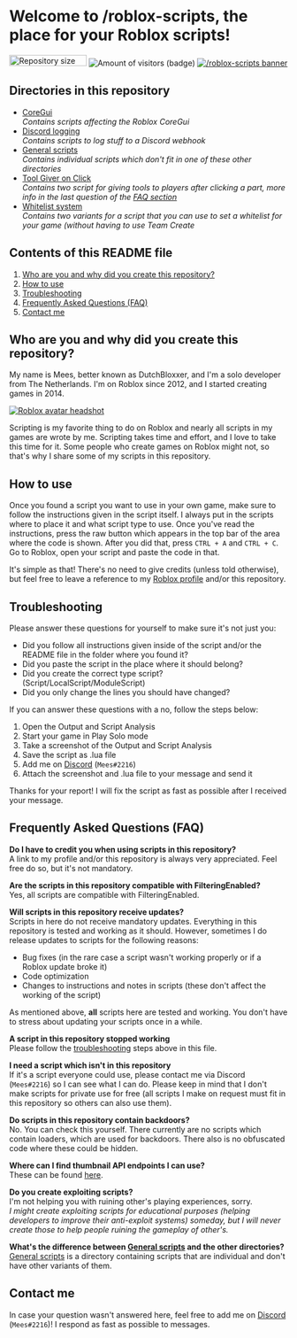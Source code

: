 # Welcome to /roblox-scripts, the place for your Roblox scripts!
<img src="https://img.shields.io/github/repo-size/MeesJ/roblox-scripts?label=repository%20size" alt="Repository size (badge)" width="140" height="20" />&nbsp;<img src="https://visitor-badge.glitch.me/badge?page_id=MeesJ.roblox-scripts" alt="Amount of visitors (badge)" />
[![/roblox-scripts banner](https://i.imgur.com/tJGhYR3.png)](https://repository-images.githubusercontent.com/338338190/49572100-76e4-11eb-9b3e-7080def10f5b)

## Directories in this repository
- [CoreGui](https://github.com/MeesJ/roblox-scripts/tree/scripts/CoreGui)<br>
*Contains scripts affecting the Roblox CoreGui*
- [Discord logging](https://github.com/MeesJ/roblox-scripts/tree/scripts/Discord%20logging)<br>
*Contains scripts to log stuff to a Discord webhook*
- [General scripts](https://github.com/MeesJ/roblox-scripts/tree/scripts/General%20scripts)<br>
*Contains individual scripts which don't fit in one of these other directories*
- [Tool Giver on Click](https://github.com/MeesJ/roblox-scripts/tree/scripts/Tool%20Giver%20on%20Click)<br>
*Contains two script for giving tools to players after clicking a part, more info in the last question of the [FAQ section](#frequently-asked-questions-faq)*
- [Whitelist system](https://github.com/MeesJ/roblox-scripts/tree/scripts/Whitelist%20system)<br>
*Contains two variants for a script that you can use to set a whitelist for your game (without having to use Team Create*

## Contents of this README file
1. [Who are you and why did you create this repository?](#who-are-you-and-why-did-you-create-this-repository)
2. [How to use](#how-to-use)
3. [Troubleshooting](#troubleshooting)
4. [Frequently Asked Questions (FAQ)](#frequently-asked-questions-faq)
5. [Contact me](#contact-me)

## Who are you and why did you create this repository?
My name is Mees, better known as DutchBloxxer, and I'm a solo developer from The Netherlands. I'm on Roblox since 2012, and I started creating games in 2014.

[![Roblox avatar headshot](https://www.roblox.com/headshot-thumbnail/image?userId=33491692&width=250&height=250&format=png)](https://www.roblox.com/users/33491692/profile)

Scripting is my favorite thing to do on Roblox and nearly all scripts in my games are wrote by me.
Scripting takes time and effort, and I love to take this time for it. Some people who create games on Roblox might not, so that's why I share some of my scripts in this repository.

## How to use
Once you found a script you want to use in your own game, make sure to follow the instructions given in the script itself. I always put in the scripts where to place it and what script type to use.
Once you've read the instructions, press the raw button which appears in the top bar of the area where the code is shown. After you did that, press `CTRL + A` and `CTRL + C`.
Go to Roblox, open your script and paste the code in that.

It's simple as that! There's no need to give credits (unless told otherwise), but feel free to leave a reference to my [Roblox profile](https://www.roblox.com/users/33491692/profile) and/or this repository.

## Troubleshooting
Please answer these questions for yourself to make sure it's not just you:

 - Did you follow all instructions given inside of the script and/or the README file in the folder where you found it?
 - Did you paste the script in the place where it should belong?
 - Did you create the correct type script? (Script/LocalScript/ModuleScript)
 - Did you only change the lines you should have changed?

If you can answer these questions with a no, follow the steps below:

1. Open the Output and Script Analysis
 2. Start your game in Play Solo mode
 3. Take a screenshot of the Output and Script Analysis
 4. Save the script as .lua file
 5. Add me on [Discord](https://discord.com/users/227006557207003138) (`Mees#2216`)
 6. Attach the screenshot and .lua file to your message and send it

Thanks for your report! I will fix the script as fast as possible after I received your message.

## Frequently Asked Questions (FAQ)
**Do I have to credit you when using scripts in this repository?**<br>
A link to my profile and/or this repository is always very appreciated. Feel free do so, but it's not mandatory.

**Are the scripts in this repository compatible with FilteringEnabled?**<br>
Yes, all scripts are compatible with FilteringEnabled.

**Will scripts in this repository receive updates?**<br>
Scripts in here do not receive mandatory updates. Everything in this repository is tested and working as it should. However, sometimes I do release updates to scripts for the following reasons:
* Bug fixes (in the rare case a script wasn't working properly or if a Roblox update broke it)
* Code optimization
* Changes to instructions and notes in scripts (these don't affect the working of the script)

As mentioned above, **all** scripts here are tested and working. You don't have to stress about updating your scripts once in a while.

**A script in this repository stopped working**<br>
Please follow the [troubleshooting](#troubleshooting) steps above in this file.

**I need a script which isn't in this repository**<br>
If it's a script everyone could use, please contact me via Discord (`Mees#2216`) so I can see what I can do. Please keep in mind that I don't make scripts for private use for free (all scripts I make on request must fit in this repository so others can also use them).

**Do scripts in this repository contain backdoors?**<br>
No. You can check this yourself. There currently are no scripts which contain loaders, which are used for backdoors. There also is no obfuscated code where these could be hidden.

**Where can I find thumbnail API endpoints I can use?**<br>
These can be found [here](https://github.com/MeesJ/roblox-scripts/blob/scripts/ThumbnailAPI.md).

**Do you create exploiting scripts?**<br>
I'm not helping you with ruining other's playing experiences, sorry.<br>
*I might create exploiting scripts for educational purposes (helping developers to improve their anti-exploit systems) someday, but I will never create those to help people ruining the gameplay of other's.*

**What's the difference between [General scripts](https://github.com/MeesJ/roblox-scripts/tree/scripts/General%20scripts) and the other directories?**<br>
[General scripts](https://github.com/MeesJ/roblox-scripts/tree/scripts/General%20scripts) is a directory containing scripts that are individual and don't have other variants of them.

## Contact me
In case your question wasn't answered here, feel free to add me on [Discord](https://discord.com/users/227006557207003138) (`Mees#2216`)! I respond as fast as possible to messages.
